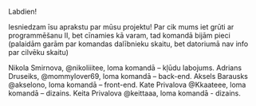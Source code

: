 Labdien!

Iesniedzam īsu aprakstu par mūsu projektu!
Par cik mums iet grūti ar programmēšanu II, bet cīnamies kā varam, tad komandā bijām pieci (palaidām garām par komandas dalībnieku skaitu, bet datoriumā nav info par cilvēku skaitu)

Nikola Smirnova, @nikoliiitee, loma komandā – kļūdu labojums.
Adrians Druseiks, @mommylover69, loma komandā – back-end.
Aksels Barausks @akselono, loma komandā – front-end.
Kate Privalova @Kkaateee, loma komandā – dizains.
Keita Privalova @keittaaa, loma komandā - dizains.
